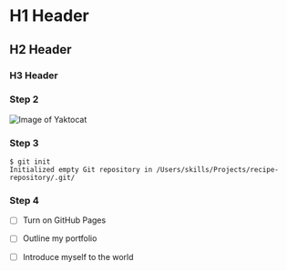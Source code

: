 # H1 Header
## H2 Header
### H3 Header

### Step 2

![Image of Yaktocat](https://octodex.github.com/images/yaktocat.png)

### Step 3
```
$ git init
Initialized empty Git repository in /Users/skills/Projects/recipe-repository/.git/
```

### Step 4
- [ ] Turn on GitHub Pages
- [ ] Outline my portfolio
- [ ] Introduce myself to the world

